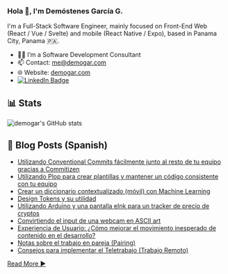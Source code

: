 ### Hola 👋, I'm Demóstenes García G.

I'm a Full-Stack Software Engineer, mainly focused on Front-End Web (React / Vue / Svelte) and mobile (React Native / Expo), based in Panama City, Panama 🇵🇦.

- 👨‍💻 I’m a Software Development Consultant
- 📫 Contact: [me@demogar.com](mailto:me@demogar.com?subject=[GitHub])
- 🌐 Website: [demogar.com](https://www.demogar.com)
- [![LinkedIn Badge](https://img.shields.io/badge/LinkedIn-blue?style=flat&logo=linkedin&labelColor=blue&link=https://www.linkedin.com/in/demogar/)](https://www.linkedin.com/in/demogar/)

## 📊 Stats

![demogar's GitHub stats](https://github-readme-stats.vercel.app/api?username=demogar&count_private=true&theme=radical)

## :pencil: Blog Posts (Spanish)

- [Utilizando Conventional Commits fácilmente junto al resto de tu equipo gracias a Commitizen](https://www.demogar.com/2022/11/13/conventional-commits-herramientas/)
- [Utilizando Plop para crear plantillas y mantener un código consistente con tu equipo](https://www.demogar.com/2022/10/29/utilizando-plop-para-generacion-de-codigo/)
- [Crear un diccionario contextualizado (móvil) con Machine Learning](https://www.demogar.com/2022/10/24/crear-un-diccionario-contextualizado-con-ml/)
- [Design Tokens y su utilidad](https://www.demogar.com/2022/10/14/design-tokens-y-su-utilidad.html)
- [Utilizando Arduino y una pantalla eInk para un tracker de precio de cryptos](https://www.demogar.com/2022/05/01/creando-un-crypto-price-tracker-con-arduino-eink.html)
- [Convirtiendo el input de una webcam en ASCII art](https://www.demogar.com/2022/04/26/convirtiendo-video-en-ascii-art.html)
- [Experiencia de Usuario: ¿Cómo mejorar el movimiento inesperado de contenido en el desarrollo?](https://www.demogar.com/2022/03/26/cummulative-layout-shift.html)
- [Notas sobre el trabajo en pareja (Pairing)](https://www.demogar.com/2021/02/21/notas-sobre-trabajo-en-pareja-pairing.html)
- [Consejos para implementar el Teletrabajo (Trabajo Remoto)](https://www.demogar.com/2020/03/13/consejos-implementar-teletrabajo-panama.html)

[Read More ▶️](https://www.demogar.com/blog)
